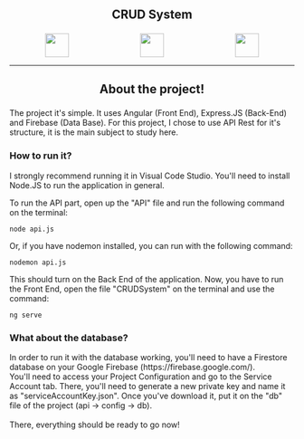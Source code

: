 <div align='center'>

## <p style='margin-top: -0.5em;'> CRUD System </p>

</div>

<div id='images' style='display: flex; justify-content: space-around;' align='center'>

<img src='https://img.shields.io/badge/Angular-DD0031?style=for-the-badge&logo=angular&logoColor=white' style='height: 3em;'/>

<img src='https://img.shields.io/badge/Express.JS-43853D?style=for-the-badge&logo=node.js&logoColor=white' style='height: 3em;'/>

<img src='https://img.shields.io/badge/Firebase-000?style=for-the-badge&logo=firebase&logoColor=ffca2' style='height: 3em;'/>

</div>

---

<div id='about'>

## <p align='center'> About the project! </p>

<p> The project it's simple. It uses Angular (Front End), Express.JS (Back-End) and Firebase (Data Base). For this project, I chose to use API Rest for it's structure, it is the main subject to study here. </p>

</div>

<div id='how-to-use'>

### <p> How to run it? </p>

<p> I strongly recommend running it in Visual Code Studio. You'll need to install Node.JS to run the application in general.

To run the API part, open up the "API" file and run the following command on the terminal:

    node api.js

Or, if you have nodemon installed, you can run with the following command:

    nodemon api.js

This should turn on the Back End of the application.
Now, you have to run the Front End, open the file "CRUDSystem" on the terminal and use the command:

    ng serve

</p>

### <p> What about the database? </p>

<p> In order to run it with the database working, you'll need to have a Firestore database on your Google Firebase (https://firebase.google.com/). <br>
You'll need to access your Project Configuration and go to the Service Account tab. There, you'll need to generate a new private key and name it as "serviceAccountKey.json". Once you've download it, put it on the "db" file of the project (api -> config -> db). <br><br>
There, everything should be ready to go now!
</p>

</div>